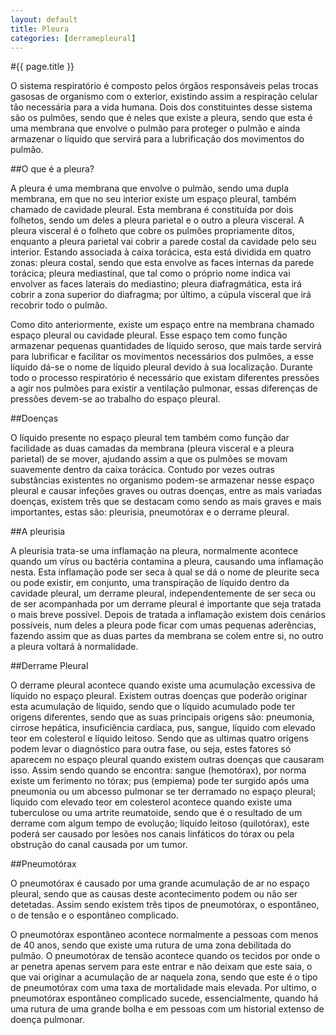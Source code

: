 ```yaml
---
layout: default
title: Pleura
categories: [derramepleural]
---
```


#{{ page.title }}

O sistema respiratório é composto pelos órgãos responsáveis pelas trocas gasosas de organismo com o exterior, existindo assim a respiração celular tão necessária para a vida humana. Dois dos constituintes desse sistema são os pulmões, sendo que é neles que existe a pleura, sendo que esta é uma membrana que envolve o pulmão para proteger o pulmão e ainda armazenar o líquido que servirá para a lubrificação dos movimentos do pulmão.

##O que é a pleura?

A pleura é uma membrana que envolve o pulmão, sendo uma dupla membrana, em que no seu interior existe um espaço pleural, também chamado de cavidade pleural. Esta membrana é constituída por dois folhetos, sendo um deles a pleura parietal e o outro a pleura visceral. A pleura visceral é o folheto que cobre os pulmões propriamente ditos, enquanto a pleura parietal vai cobrir a parede costal da cavidade pelo seu interior. Estando associada à caixa torácica, esta está dividida em quatro zonas: pleura costal, sendo que esta envolve as faces internas da parede torácica; pleura mediastinal, que tal como o próprio nome indica vai envolver as faces laterais do mediastino; pleura diafragmática, esta irá cobrir a zona superior do diafragma; por último, a cúpula visceral que irá recobrir todo o pulmão.

Como dito anteriormente, existe um espaço entre na membrana chamado espaço pleural ou cavidade pleural. Esse espaço tem como função armazenar pequenas quantidades de líquido seroso, que mais tarde servirá para lubrificar e facilitar os movimentos necessários dos pulmões, a esse líquido dá-se o nome de líquido pleural devido à sua localização. Durante todo o processo respiratório é necessário que existam diferentes pressões a agir nos pulmões para existir a ventilação pulmonar, essas diferenças de pressões devem-se ao trabalho do espaço pleural.

##Doenças

O líquido presente no espaço pleural tem também como função dar facilidade as duas camadas da membrana (pleura visceral e a pleura parietal) de se mover, ajudando assim a que os pulmões se movam suavemente dentro da caixa torácica. Contudo por vezes outras substâncias existentes no organismo podem-se armazenar nesse espaço pleural e causar infeções graves ou outras doenças, entre as mais variadas doenças, existem três que se destacam como sendo as mais graves e mais importantes, estas são: pleurisia, pneumotórax e o derrame pleural.

##A pleurisia

A pleurisia trata-se uma inflamação na pleura, normalmente acontece quando um vírus ou bactéria contamina a pleura, causando uma inflamação nesta. Esta inflamação pode ser seca à qual se dá o nome de pleurite seca ou pode existir, em conjunto, uma transpiração de líquido dentro da cavidade pleural, um derrame pleural, independentemente de ser seca ou de ser acompanhada por um derrame pleural é importante que seja tratada o mais breve possível. Depois de tratada a inflamação existem dois cenários possíveis, num deles a pleura pode ficar com umas pequenas aderências, fazendo assim que as duas partes da membrana se colem entre si, no outro a pleura voltará à normalidade.

##Derrame Pleural

O derrame pleural acontece quando existe uma acumulação excessiva de líquido no espaço pleural. Existem outras doenças que poderão originar esta acumulação de líquido, sendo que o líquido acumulado pode ter origens diferentes, sendo que as suas principais origens são: pneumonia, cirrose hepática, insuficiência cardíaca, pus, sangue, líquido com elevado teor em colesterol e líquido leitoso. Sendo que as ultimas quatro origens podem levar o diagnóstico para outra fase, ou seja, estes fatores só aparecem no espaço pleural quando existem outras doenças que causaram isso. Assim sendo quando se encontra: sangue (hemotórax), por norma existe um ferimento no tórax; pus (empiema) pode ter surgido após uma pneumonia ou um abcesso pulmonar se ter derramado no espaço pleural; liquido com elevado teor em colesterol acontece quando existe uma tuberculose ou uma artrite reumatoide, sendo que é o resultado de um derrame com algum tempo de evolução; líquido leitoso (quilotórax), este poderá ser causado por lesões nos canais linfáticos do tórax ou pela obstrução do canal causada por um tumor.

##Pneumotórax

O pneumotórax é causado por uma grande acumulação de ar no espaço pleural, sendo que as causas deste acontecimento podem ou não ser detetadas. Assim sendo existem três tipos de pneumotórax, o espontâneo, o de tensão e o espontâneo complicado.

O pneumotórax espontâneo acontece normalmente a pessoas com menos de 40 anos, sendo que existe uma rutura de uma zona debilitada do pulmão. O pneumotórax de tensão acontece quando os tecidos por onde o ar penetra apenas servem para este entrar e não deixam que este saia, o que vai originar a acumulação de ar naquela zona, sendo que este é o tipo de pneumotórax com uma taxa de mortalidade mais elevada. Por ultimo, o pneumotórax espontâneo complicado sucede, essencialmente, quando há uma rutura de uma grande bolha e em pessoas com um historial extenso de doença pulmonar.
